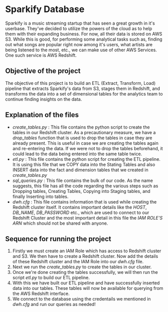 # Sparkify Database

Sparkify is a music streaming startup that has seen a great growth in it's userbase. They've decided to utilize the powers of the cloud as to help them with their expanding business. For now, all their data is stored on AWS S3. While this is good, for performing some analytical tasks such as, finding out what songs are popular right now among it's users, what artists are being listened to the most, etc., we can make use of other AWS Services. One such service is AWS Redshift.

## Objective of the project

The objective of this project is to build an ETL (Extract, Transform, Load) pipeline that extracts Sparkify's data from S3, stages them in Redshift, and transforms the data into a set of dimensional tables for the analytics team to continue finding insights on the data.

## Explanation of the files

- _create_tables.py_ : This file contains the python script to create the tables in our Redshift cluster. As a precautionary measure, we have a _drop_tables_ function that is used to drop the tables in case they are already present. This is useful in case we are creating the tables again and re-entering the data. If we were not to drop the tables beforehand, it could lead to the data being entered into the same table twice.
- _etl.py_ : This file contains the python script for creating the ETL pipeline. It is using this file that we COPY data into the Stating Tables and also INSERT data into the fact and dimension tables that we created in _create_tables.py_
- _sql_queries.py_ : This file contains the bulk of our code. As the name suggests, this file has all the code regarding the various steps such as Dropping tables, Creating Tables, Copying into Staging tables, and finally Inserting into tables.
- _dwh.cfg_ : This file contains information that is used while creating the Redshift cluster itself. It contains important details like the _HOST_, _DB_NAME_, _DB_PASSWORD_ etc., which are used to connect to our Redshift Cluster and the most important detail in this file the _IAM ROLE'S ARN_ which should not be shared with anyone.

## Sequence for running the project

1. Firstly we must create an IAM Role which has access to Redshift cluster and S3. We then have to create a Redshift cluster. Now add the details of these Redshift cluster and the IAM Role into our _dwh.cfg_ file.
2. Next we run the _create_tables.py_ to create the tables in our cluster.
3. Once we're done creating the tables successfully, we will then run the script _etl.py_ to build our ETL pipeline.
4. With this we have built our ETL pipeline and have successfully inserted data into our tables. These tables will now be available for querying from the AWS Redshift interface.
5. We connect to the database using the credentails we mentioned in _dwh.cfg_ and run our queries as needed!
